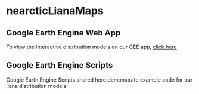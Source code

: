 # nearcticLianaMaps

## Google Earth Engine Web App
To view the interactive distribution models on our GEE app, [click here](https://ee-jacobpeters.projects.earthengine.app/view/northamericanlianas)

## Google Earth Engine Scripts
Google Earth Engine Scripts shared here demonstrate example code for our liana distribution models. 
